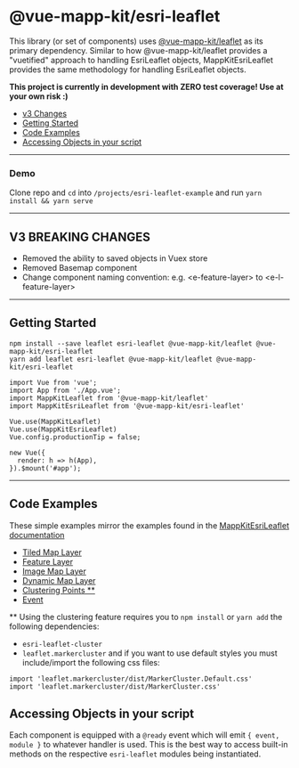 
# @vue-mapp-kit/esri-leaflet #

This library (or set of components) uses [@vue-mapp-kit/leaflet](https://github.com/matt-e-king/vue-mapp-kit) as its primary dependency. Similar to how @vue-mapp-kit/leaflet provides a "vuetified" approach to handling EsriLeaflet objects, MappKitEsriLeaflet provides the same methodology for handling EsriLeaflet objects.

**This project is currently in development with ZERO test coverage! Use at your own risk :)** 
 - [v3 Changes](#v3-changes)
 - [Getting Started](#getting-started)
 - [Code Examples](#code-examples)
 - [Accessing Objects in your script](#accessing-objects-in-your-script)

----------

### Demo
Clone repo and `cd` into `/projects/esri-leaflet-example` and run `yarn install && yarn serve`

----------

## V3 BREAKING CHANGES
 * Removed the ability to saved objects in Vuex store
 * Removed Basemap component
 * Change component naming convention: e.g. \<e-feature-layer\> to \<e-l-feature-layer\>

----------
## Getting Started
```
npm install --save leaflet esri-leaflet @vue-mapp-kit/leaflet @vue-mapp-kit/esri-leaflet
yarn add leaflet esri-leaflet @vue-mapp-kit/leaflet @vue-mapp-kit/esri-leaflet
```

```
import Vue from 'vue';
import App from './App.vue';
import MappKitLeaflet from '@vue-mapp-kit/leaflet'
import MappKitEsriLeaflet from '@vue-mapp-kit/esri-leaflet'

Vue.use(MappKitLeaflet)
Vue.use(MappKitEsriLeaflet)
Vue.config.productionTip = false;

new Vue({
  render: h => h(App),
}).$mount('#app');
```

----------
## Code Examples
These simple examples mirror the examples found in the [MappKitEsriLeaflet documentation](https://esri.github.io/esri-leaflet/examples/)

 - [Tiled Map Layer](../../projects/esri-leaflet-example/src/components/TiledMapLayer.vue)
 - [Feature Layer](../../projects/esri-leaflet-example/src/components/FeatureLayer.vue)
 - [Image Map Layer](../../projects/esri-leaflet-example/src/components/ImageMapLayer.vue)
 - [Dynamic Map Layer](../../projects/esri-leaflet-example/src/components/DynamicMapLayer.vue)
 - [Clustering Points **](../../projects/esri-leaflet-example/src/components/ClusteringPoints.vue)
 - [Event](../../projects/esri-leaflet-example/src/components/EventSibling.vue)

** Using the clustering feature requires you to `npm install` or `yarn add` the following dependencies:
 * `esri-leaflet-cluster`
 * `leaflet.markercluster`
and if you want to use default styles you must include/import the following css files:
```
import 'leaflet.markercluster/dist/MarkerCluster.Default.css'
import 'leaflet.markercluster/dist/MarkerCluster.css'
```

## Accessing Objects in your script
Each component is equipped with a `@ready` event which will emit `{ event, module }` to whatever handler is used. This is the best way to access built-in methods on the respective `esri-leaflet` modules being instantiated.